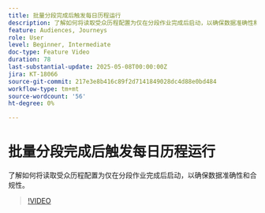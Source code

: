 ```yaml
---
title: 批量分段完成后触发每日历程运行
description: 了解如何将读取受众历程配置为仅在分段作业完成后启动，以确保数据准确性和合规性。
feature: Audiences, Journeys
role: User
level: Beginner, Intermediate
doc-type: Feature Video
duration: 78
last-substantial-update: 2025-05-08T00:00:00Z
jira: KT-18066
source-git-commit: 217e3e8b416c89f2d7141849028dc4d88e0bd484
workflow-type: tm+mt
source-wordcount: '56'
ht-degree: 0%

---
```



# 批量分段完成后触发每日历程运行

了解如何将读取受众历程配置为仅在分段作业完成后启动，以确保数据准确性和合规性。

>[!VIDEO](https://video.tv.adobe.com/v/3458146/?learn=on&enablevpops)
